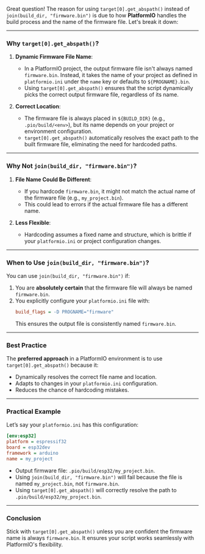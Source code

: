 Great question! The reason for using `target[0].get_abspath()` instead of `join(build_dir, "firmware.bin")` is due to how **PlatformIO** handles the build process and the name of the firmware file. Let's break it down:

---

### **Why `target[0].get_abspath()`?**

1. **Dynamic Firmware File Name**:
   - In a PlatformIO project, the output firmware file isn't always named `firmware.bin`. Instead, it takes the name of your project as defined in `platformio.ini` under the `name` key or defaults to `${PROGNAME}.bin`.
   - Using `target[0].get_abspath()` ensures that the script dynamically picks the correct output firmware file, regardless of its name.

2. **Correct Location**:
   - The firmware file is always placed in `${BUILD_DIR}` (e.g., `.pio/build/<env>`), but its name depends on your project or environment configuration.
   - `target[0].get_abspath()` automatically resolves the exact path to the built firmware file, eliminating the need for hardcoded paths.

---

### **Why Not `join(build_dir, "firmware.bin")`?**

1. **File Name Could Be Different**:
   - If you hardcode `firmware.bin`, it might not match the actual name of the firmware file (e.g., `my_project.bin`).
   - This could lead to errors if the actual firmware file has a different name.

2. **Less Flexible**:
   - Hardcoding assumes a fixed name and structure, which is brittle if your `platformio.ini` or project configuration changes.

---

### **When to Use `join(build_dir, "firmware.bin")`?**

You can use `join(build_dir, "firmware.bin")` if:
1. You are **absolutely certain** that the firmware file will always be named `firmware.bin`.
2. You explicitly configure your `platformio.ini` file with:
   ```ini
   build_flags = -D PROGNAME="firmware"
   ```
   This ensures the output file is consistently named `firmware.bin`.

---

### **Best Practice**

The **preferred approach** in a PlatformIO environment is to use `target[0].get_abspath()` because it:
- Dynamically resolves the correct file name and location.
- Adapts to changes in your `platformio.ini` configuration.
- Reduces the chance of hardcoding mistakes.

---

### **Practical Example**
Let’s say your `platformio.ini` has this configuration:
```ini
[env:esp32]
platform = espressif32
board = esp32dev
framework = arduino
name = my_project
```

- Output firmware file: `.pio/build/esp32/my_project.bin`.
- Using `join(build_dir, "firmware.bin")` will fail because the file is named `my_project.bin`, not `firmware.bin`.
- Using `target[0].get_abspath()` will correctly resolve the path to `.pio/build/esp32/my_project.bin`.

---

### **Conclusion**
Stick with `target[0].get_abspath()` unless you are confident the firmware name is always `firmware.bin`. It ensures your script works seamlessly with PlatformIO's flexibility.